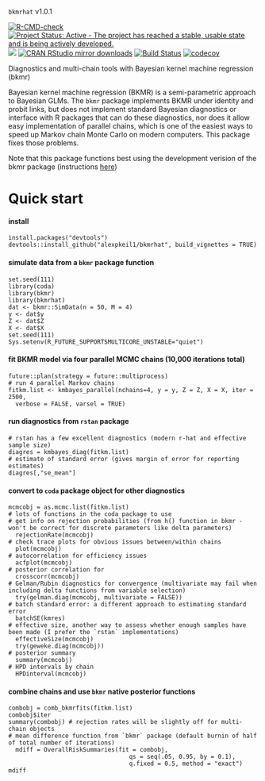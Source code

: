 `bkmrhat` v1.0.1

[![R-CMD-check](https://github.com/alexpkeil1/bkmrhat/workflows/R-CMD-check/badge.svg)](https://github.com/alexpkeil1/bkmrhat/actions) [![Project Status: Active - The project has reached a stable, usable state and is being actively developed.](http://www.repostatus.org/badges/latest/active.svg)](http://www.repostatus.org/#active) [![](http://www.r-pkg.org/badges/version/bkmrhat)](http://www.r-pkg.org/pkg/bkmrhat)
[![CRAN RStudio mirror downloads](http://cranlogs.r-pkg.org/badges/bkmrhat)](http://www.r-pkg.org/pkg/bkmrhat)  [![Build Status](https://travis-ci.com/alexpkeil1/bkmrhat.svg?branch=master)](https://travis-ci.com/alexpkeil1/bkmrhat) [![codecov](https://codecov.io/gh/alexpkeil1/bkmrhat/branch/master/graph/badge.svg)](https://codecov.io/gh/alexpkeil1/bkmrhat)

Diagnostics and multi-chain tools with Bayesian kernel machine regression (bkmr)

Bayesian kernel machine regression (BKMR) is a semi-parametric approach to Bayesian GLMs. The `bkmr` package implements BKMR under identity and probit links, but does not implement standard Bayesian diagnostics or interface with R packages that can do these diagnostics, nor does it allow easy implementation of parallel chains, which is one of the easiest ways to speed up Markov chain Monte Carlo on modern computers. This package fixes those problems.

Note that this package functions best using the development verision of the bkmr package (instructions [here](https://github.com/jenfb/bkmr/blob/master/README.md))


# Quick start

#### install
    install.packages("devtools")
    devtools::install_github("alexpkeil1/bkmrhat", build_vignettes = TRUE)

#### simulate data from a `bkmr` package function
	set.seed(111)
	library(coda)
	library(bkmr)
	library(bkmrhat)
	dat <- bkmr::SimData(n = 50, M = 4)
	y <- dat$y
	Z <- dat$Z
	X <- dat$X
	set.seed(111)
	Sys.setenv(R_FUTURE_SUPPORTSMULTICORE_UNSTABLE="quiet")

#### fit BKMR model via four parallel MCMC chains (10,000 iterations total)
	future::plan(strategy = future::multiprocess)
	# run 4 parallel Markov chains
	fitkm.list <- kmbayes_parallel(nchains=4, y = y, Z = Z, X = X, iter = 2500,
	  verbose = FALSE, varsel = TRUE)

#### run diagnostics from `rstan` package
    # rstan has a few excellent diagnostics (modern r-hat and effective sample size)
    diagres = kmbayes_diag(fitkm.list)
    # estimate of standard error (gives margin of error for reporting estimates)
    diagres[,"se_mean"]

#### convert to `coda` package object for other diagnostics
	mcmcobj = as.mcmc.list(fitkm.list)
	# lots of functions in the coda package to use
	# get info on rejection probabilities (from h() function in bkmr - won't be correct for discrete parameters like delta parameters)
	  rejectionRate(mcmcobj)
	# check trace plots for obvious issues between/within chains
	  plot(mcmcobj)
	# autocorrelation for efficiency issues
	  acfplot(mcmcobj)
	# posterior correlation for
	  crosscorr(mcmcobj)
	# Gelman/Rubin diagnostics for convergence (multivariate may fail when including delta functions from variable selection)
	  try(gelman.diag(mcmcobj, multivariate = FALSE))  
    # batch standard error: a different approach to estimating standard error
      batchSE(kmres)
    # effective size, another way to assess whether enough samples have been made (I prefer the `rstan` implementations)
      effectiveSize(mcmcobj)
      try(geweke.diag(mcmcobj))
    # posterior summary
      summary(mcmcobj)
    # HPD intervals by chain
      HPDinterval(mcmcobj)
	  

#### combine chains and use `bkmr` native posterior functions
    combobj = comb_bkmrfits(fitkm.list)
    combobj$iter
    summary(combobj) # rejection rates will be slightly off for multi-chain objects
    # mean difference function from `bkmr` package (default burnin of half of total number of iterations)
      mdiff = OverallRiskSummaries(fit = combobj,
                                      qs = seq(.05, 0.95, by = 0.1),
                                      q.fixed = 0.5, method = "exact")
    mdiff
